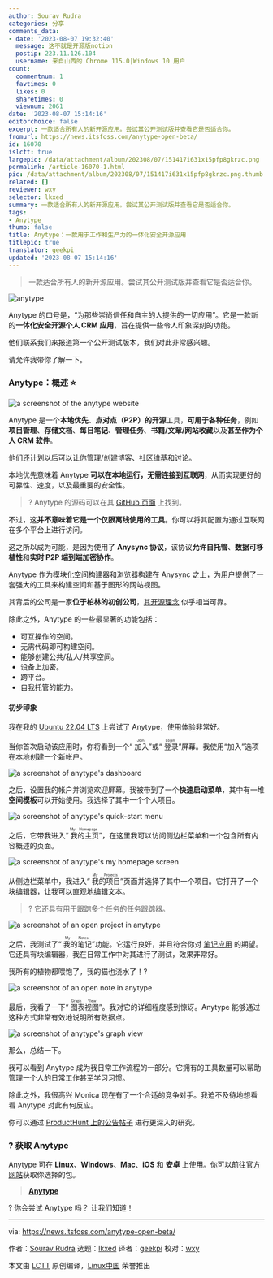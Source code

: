 ```yaml
---
author: Sourav Rudra
categories: 分享
comments_data:
- date: '2023-08-07 19:32:40'
  message: 这不就是开源版notion
  postip: 223.11.126.104
  username: 来自山西的 Chrome 115.0|Windows 10 用户
count:
  commentnum: 1
  favtimes: 0
  likes: 0
  sharetimes: 0
  viewnum: 2061
date: '2023-08-07 15:14:16'
editorchoice: false
excerpt: 一款适合所有人的新开源应用。尝试其公开测试版并查看它是否适合你。
fromurl: https://news.itsfoss.com/anytype-open-beta/
id: 16070
islctt: true
largepic: /data/attachment/album/202308/07/151417i631x15pfp8gkrzc.png
permalink: /article-16070-1.html
pic: /data/attachment/album/202308/07/151417i631x15pfp8gkrzc.png.thumb.jpg
related: []
reviewer: wxy
selector: lkxed
summary: 一款适合所有人的新开源应用。尝试其公开测试版并查看它是否适合你。
tags:
- Anytype
thumb: false
title: Anytype：一款用于工作和生产力的一体化安全开源应用
titlepic: true
translator: geekpi
updated: '2023-08-07 15:14:16'
---
```



> 
> 一款适合所有人的新开源应用。尝试其公开测试版并查看它是否适合你。
> 
> 
> 


![anytype](/data/attachment/album/202308/07/151417i631x15pfp8gkrzc.png)


Anytype 的口号是，“为那些崇尚信任和自主的人提供的一切应用”。它是一款新的**一体化安全开源个人 CRM 应用**，旨在提供一些令人印象深刻的功能。


他们联系我们来报道第一个公开测试版本，我们对此非常感兴趣。


请允许我带你了解一下。


### Anytype：概述 ⭐


![a screenshot of the anytype website](/data/attachment/album/202308/07/151417ylfn9lc54u8dwdpn.jpg)


Anytype 是一个**本地优先**、**点对点（P2P）的开源**工具，**可用于各种任务**，例如**项目管理**、**存储文档**、**每日笔记**、**管理任务**、**书籍/文章/网站收藏**以及**甚至作为个人 CRM 软件**。


他们还计划以后可以让你管理/创建博客、社区维基和讨论。


本地优先意味着 Anytype **可以在本地运行，无需连接到互联网**，从而实现更好的可靠性、速度，以及最重要的安全性。



> 
> ? Anytype 的源码可以在其 [GitHub 页面](https://github.com/anyproto) 上找到。
> 
> 
> 


不过，这**并不意味着它是一个仅限离线使用的工具**。你可以将其配置为通过互联网在多个平台上进行访问。


这之所以成为可能，是因为使用了 **Anysync 协议**，该协议**允许自托管**、**数据可移植性**和**实时 P2P 端到端加密协作**。


Anytype 作为模块化空间构建器和浏览器构建在 Anysync 之上，为用户提供了一套强大的工具来构建空间和基于图形的网站视图。


其背后的公司是一家**位于柏林的初创公司**，[其开源理念](https://blog.anytype.io/our-open-philosophy/) 似乎相当可靠。


除此之外，Anytype 的一些最显著的功能包括：


* 可互操作的空间。
* 无需代码即可构建空间。
* 能够创建公共/私人/共享空间。
* 设备上加密。
* 跨平台。
* 自我托管的能力。


#### 初步印象


我在我的 [Ubuntu 22.04 LTS](https://news.itsfoss.com/ubuntu-22-04-release/) 上尝试了 Anytype，使用体验非常好。


当你首次启动该应用时，你将看到一个“<ruby> 加入 <rt>  Join </rt></ruby>”或“<ruby> 登录 <rt>  Login </rt></ruby>”屏幕。我使用“加入”选项在本地创建一个新帐户。


![a screenshot of anytype's dashboard](/data/attachment/album/202308/07/151418x74y71uo9sa7oazc.jpg)


之后，设置我的帐户并浏览欢迎屏幕。我被带到了一个**快速启动菜单**，其中有一堆**空间模板**可以开始使用。我选择了其中一个个人项目。


![a screenshot of anytype's quick-start menu](/data/attachment/album/202308/07/151418c70p7kidppkiopgn.jpg)


之后，它带我进入“<ruby> 我的主页 <rt>  My Homepage </rt></ruby>”，在这里我可以访问侧边栏菜单和一个包含所有内容概述的页面。


![a screenshot of anytype's my homepage screen](/data/attachment/album/202308/07/151419gkuz4ycjmck30mue.jpg)


从侧边栏菜单中，我进入“<ruby> 我的项目 <rt>  My Projects </rt></ruby>”页面并选择了其中一个项目。它打开了一个块编辑器，让我可以直观地编辑文本。



> 
> ? 它还具有用于跟踪多个任务的任务跟踪器。
> 
> 
> 


![a screenshot of an open project in anytype](/data/attachment/album/202308/07/151419buffm0nzdmidumd0.jpg)


之后，我测试了“<ruby> 我的笔记 <rt>  My Notes </rt></ruby>”功能。它运行良好，并且符合你对 [笔记应用](https://itsfoss.com/note-taking-apps-linux/) 的期望。它还具有块编辑器，我在日常工作中对其进行了测试，效果非常好。


我所有的植物都喂饱了，我的猫也浇水了！?


![a screenshot of an open note in anytype](/data/attachment/album/202308/07/151420k4j5kgzy0400fpjg.jpg)


最后，我看了一下“<ruby> 图表视图 <rt>  Graph View </rt></ruby>”。我对它的详细程度感到惊讶。Anytype 能够通过这种方式非常有效地说明所有数据点。


![a screenshot of anytype's graph view](/data/attachment/album/202308/07/151420c63xyk5ykxy0f25y.jpg)


那么，总结一下。


我可以看到 Anytype 成为我日常工作流程的一部分。它拥有的工具数量可以帮助管理一个人的日常工作甚至学习习惯。


除此之外，我很高兴 Monica 现在有了一个合适的竞争对手。我迫不及待地想看看 Anytype 对此有何反应。


你可以通过 [ProductHunt 上的公告帖子](https://www.producthunt.com/posts/anytype-2-0) 进行更深入的研究。


### ? 获取 Anytype


Anytype 可在 **Linux**、**Windows**、**Mac**、**iOS** 和 **安卓** 上使用。你可以前往[官方网站](https://anytype.io/)获取你选择的包。



> 
> **[Anytype](https://anytype.io/)**
> 
> 
> 


? 你会尝试 Anytype 吗？ 让我们知道！




---


via: <https://news.itsfoss.com/anytype-open-beta/>


作者：[Sourav Rudra](https://news.itsfoss.com/author/sourav/) 选题：[lkxed](https://github.com/lkxed/) 译者：[geekpi](https://github.com/geekpi) 校对：[wxy](https://github.com/wxy)


本文由 [LCTT](https://github.com/LCTT/TranslateProject) 原创编译，[Linux中国](https://linux.cn/) 荣誉推出